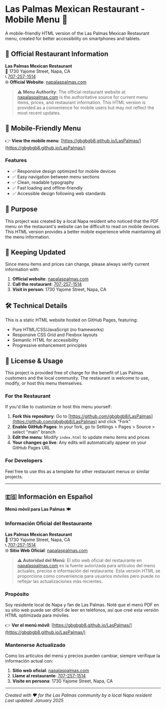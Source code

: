 # Las Palmas Mexican Restaurant - Mobile Menu 🌮

A mobile-friendly HTML version of the Las Palmas Mexican Restaurant menu, created for better accessibility on smartphones and tablets.

## 🏪 Official Restaurant Information

**Las Palmas Mexican Restaurant**  
📍 1730 Yajome Street, Napa, CA  
📞 [707-257-1514](tel:707-257-1514)  
🌐 **Official Website**: [napalaspalmas.com](https://napalaspalmas.com)

> **⚠️ Menu Authority**: The official restaurant website at [napalaspalmas.com](https://napalaspalmas.com) is the authoritative source for current menu items, prices, and restaurant information. This HTML version is provided as a convenience for mobile users but may not reflect the most recent updates.

## 📱 Mobile-Friendly Menu

👉 **View the mobile menu**: [https://gbgbgb8.github.io/LasPalmas/](https://gbgbgb8.github.io/LasPalmas/)

### Features
- ✅ Responsive design optimized for mobile devices
- ✅ Easy navigation between menu sections
- ✅ Clean, readable typography
- ✅ Fast loading and offline-friendly
- ✅ Accessible design following web standards

## 🎯 Purpose

This project was created by a local Napa resident who noticed that the PDF menu on the restaurant's website can be difficult to read on mobile devices. This HTML version provides a better mobile experience while maintaining all the menu information.

## 🔄 Keeping Updated

Since menu items and prices can change, please always verify current information with:
1. **Official website**: [napalaspalmas.com](https://napalaspalmas.com)
2. **Call the restaurant**: [707-257-1514](tel:707-257-1514)
3. **Visit in person**: 1730 Yajome Street, Napa, CA

## 🛠️ Technical Details

This is a static HTML website hosted on GitHub Pages, featuring:
- Pure HTML/CSS/JavaScript (no frameworks)
- Responsive CSS Grid and Flexbox layouts
- Semantic HTML for accessibility
- Progressive enhancement principles

## 📄 License & Usage

This project is provided free of charge for the benefit of Las Palmas customers and the local community. The restaurant is welcome to use, modify, or host this menu themselves.

### For the Restaurant

If you'd like to customize or host this menu yourself:

1. **Fork this repository**: Go to [https://github.com/gbgbgb8/LasPalmas](https://github.com/gbgbgb8/LasPalmas) and click "Fork"
2. **Enable GitHub Pages**: In your fork, go to Settings > Pages > Source > select "main" branch
3. **Edit the menu**: Modify `index.html` to update menu items and prices
4. **Your changes go live**: Any edits will automatically appear on your GitHub Pages URL

### For Developers

Feel free to use this as a template for other restaurant menus or similar projects.

---

## 🇪🇸 Información en Español

**Menú móvil para Las Palmas** 🍽️

### Información Oficial del Restaurante

**Las Palmas Mexican Restaurant**  
📍 1730 Yajome Street, Napa, CA  
📞 [707-257-1514](tel:707-257-1514)  
🌐 **Sitio Web Oficial**: [napalaspalmas.com](https://napalaspalmas.com)

> **⚠️ Autoridad del Menú**: El sitio web oficial del restaurante en [napalaspalmas.com](https://napalaspalmas.com) es la fuente autorizada para artículos del menú actuales, precios e información del restaurante. Esta versión HTML se proporciona como conveniencia para usuarios móviles pero puede no reflejar las actualizaciones más recientes.

### Propósito

Soy residente local de Napa y fan de Las Palmas. Noté que el menú PDF en su sitio web puede ser difícil de leer en teléfonos, así que creé esta versión HTML optimizada para móviles.

👉 **Ver el menú móvil**: [https://gbgbgb8.github.io/LasPalmas/](https://gbgbgb8.github.io/LasPalmas/)

### Mantenerse Actualizado

Como los artículos del menú y precios pueden cambiar, siempre verifique la información actual con:
1. **Sitio web oficial**: [napalaspalmas.com](https://napalaspalmas.com)
2. **Llame al restaurante**: [707-257-1514](tel:707-257-1514)
3. **Visite en persona**: 1730 Yajome Street, Napa, CA

---

*Created with ❤️ for the Las Palmas community by a local Napa resident*  
*Last updated: January 2025*
